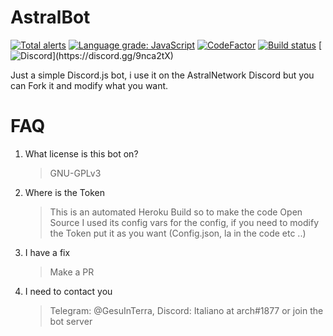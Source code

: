 # AstralBot
[![Total alerts](https://img.shields.io/lgtm/alerts/g/Bildcraft1/AstralBot.svg?logo=lgtm&logoWidth=18)](https://lgtm.com/projects/g/Bildcraft1/AstralBot/alerts/)
[![Language grade: JavaScript](https://img.shields.io/lgtm/grade/javascript/g/Bildcraft1/AstralBot.svg?logo=lgtm&logoWidth=18)](https://lgtm.com/projects/g/Bildcraft1/AstralBot/context:javascript)
[![CodeFactor](https://www.codefactor.io/repository/github/bildcraft1/astralbot/badge)](https://www.codefactor.io/repository/github/bildcraft1/astralbot)
[![Build status](https://ci.appveyor.com/api/projects/status/i6s6qmvdn08yol0a?svg=true)](https://ci.appveyor.com/project/Bildcraft1/astralbot)
[![Discord]("https://img.shields.io/discord/735941536721928303.svg")](https://discord.gg/9nca2tX)

Just a simple Discord.js bot, i use it on the AstralNetwork Discord but you can Fork it and modify what you want.

# FAQ
1) What license is this bot on?
   > GNU-GPLv3

2) Where is the Token
   > This is an automated Heroku Build so to make the code Open Source I used its config vars for the config, if you need to modify the Token put it as you want (Config.json, la in the code etc ..)

3) I have a fix
   > Make a PR

4) I need to contact you
   > Telegram: @GesuInTerra, Discord: Italiano at arch#1877 or join the bot server